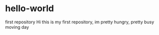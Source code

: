 # hello-world
first repository
Hi
this is my first repository, im pretty hungry, pretty busy moving day
